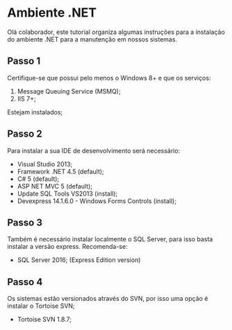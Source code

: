# Ambiente .NET

Olá colaborador, este tutorial organiza algumas instruções para a instalação do ambiente .NET para a manutenção em nossos sistemas.

## Passo 1

Certifique-se que possui pelo menos o Windows 8+ e que os serviços:

1. Message Queuing Service (MSMQ);
2. IIS 7+;

Estejam instalados;

## Passo 2

Para instalar a sua IDE de desenvolvimento será necessário:
	
- Visual Studio 2013;
- Framework .NET 4.5 (default);
- C# 5 (default);
- ASP NET MVC 5 (default);
- Update SQL Tools VS2013 (install);
- Devexpress 14.1.6.0 - Windows Forms Controls (install);

## Passo 3

Também é necessário instalar localmente o SQL Server, para isso basta instalar a versão express. Recomenda-se:

- SQL Server 2016; (Express Edition version)

## Passo 4

Os sistemas estão versionados através do SVN, por isso uma opção é instalar o Tortoise SVN;

- Tortoise SVN 1.8.7;